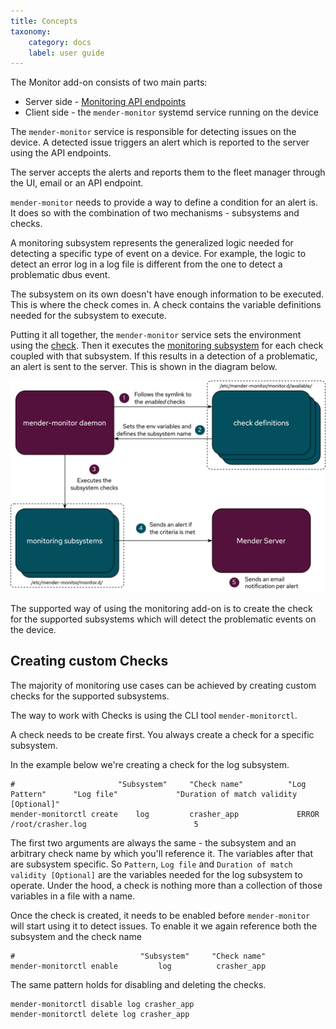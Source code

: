 ```yaml
---
title: Concepts
taxonomy:
    category: docs
    label: user guide
---
```


The Monitor add-on consists of two main parts:

- Server side - [Monitoring API endpoints](https://docs.mender.io/api/#devices-api-device-monitor)
- Client side - the `mender-monitor` systemd service running on the device


The `mender-monitor` service is responsible for detecting issues on the device.
A detected issue triggers an alert which is reported to the server using the API endpoints.

The server accepts the alerts and reports them to the fleet manager through the UI, email or an API endpoint.


`mender-monitor` needs to provide a way to define a condition for an alert is.
It does so with the combination of two mechanisms - subsystems and checks.  

A monitoring subsystem represents the generalized logic needed for detecting a specific type of event on a device.
For example, the logic to detect an error log in a log file is different from the one to detect a problematic dbus event.

The subsystem on its own doesn't have enough information to be executed.
This is where the check comes in.
A check contains the variable definitions needed for the subsystem to execute. 

Putting it all together, the `mender-monitor` service sets the environment using the [check](20.Monitoring-subsystems/docs.md#check-definition).
Then it executes the [monitoring subsystem](20.Monitoring-subsystems/docs.md#monitoring-subsystems) for each check coupled with that subsystem.
If this results in a detection of a problematic, an alert is sent to the server.
This is shown in the diagram below.

![Monitor simplified flow](simple-monitor-flow.png)


The supported way of using the monitoring add-on is to create the check for the supported subsystems which will detect the problematic events on the device.


## Creating custom Checks

The majority of monitoring use cases can be achieved by creating custom checks for the supported subsystems.

The way to work with Checks is using the CLI tool `mender-monitorctl`.

A check needs to be create first. 
You always create a check for a specific subsystem.

In the example below we're creating a check for the log subsystem.

```
#                       "Subsystem"     "Check name"          "Log Pattern"      "Log file"             "Duration of match validity [Optional]"
mender-monitorctl create    log         crasher_app             ERROR          /root/crasher.log                        5
```

The first two arguments are always the same - the subsystem and an arbitrary check name by which you'll reference it.
The variables after that are subsystem specific.
So `Pattern`, `Log file` and `Duration of match validity [Optional]` are the variables needed for the log subsystem to operate.
Under the hood, a check is nothing more than a collection of those variables in a file with a name.



Once the check is created, it needs to be enabled before `mender-monitor` will start using it to detect issues.
To enable it we again reference both the subsystem and the check name

```
#                            "Subsystem"     "Check name" 
mender-monitorctl enable         log          crasher_app
```


The same pattern holds for disabling and deleting the checks.


```
mender-monitorctl disable log crasher_app
mender-monitorctl delete log crasher_app
```
